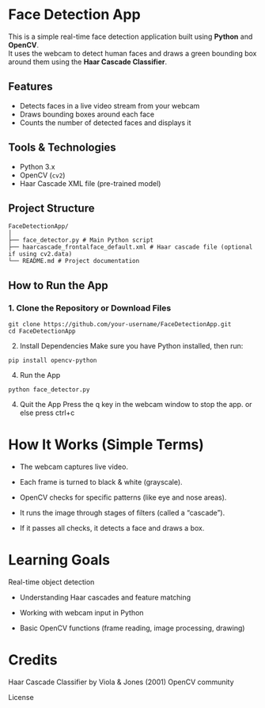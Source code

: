 # Face Detection App 

This is a simple real-time face detection application built using **Python** and **OpenCV**.  
It uses the webcam to detect human faces and draws a green bounding box around them using the **Haar Cascade Classifier**.

## Features

- Detects faces in a live video stream from your webcam
- Draws bounding boxes around each face
- Counts the number of detected faces and displays it

## Tools & Technologies

- Python 3.x
- OpenCV (`cv2`)
- Haar Cascade XML file (pre-trained model)

## Project Structure

    FaceDetectionApp/
    │
    ├── face_detector.py # Main Python script
    ├── haarcascade_frontalface_default.xml # Haar cascade file (optional if using cv2.data)
    └── README.md # Project documentation

## How to Run the App

### 1. Clone the Repository or Download Files

    git clone https://github.com/your-username/FaceDetectionApp.git
    cd FaceDetectionApp
  
  2. Install Dependencies
  Make sure you have Python installed, then run:

    pip install opencv-python
  
  4. Run the App
  
    python face_detector.py
  
  4. Quit the App
  Press the q key in the webcam window to stop the app.
  or else press ctrl+c
  
  # How It Works (Simple Terms)
  - The webcam captures live video.

  - Each frame is turned to black & white (grayscale).

  - OpenCV checks for specific patterns (like eye and nose areas).

  - It runs the image through stages of filters (called a “cascade”).

  - If it passes all checks, it detects a face and draws a box.

# Learning Goals
Real-time object detection

- Understanding Haar cascades and feature matching

- Working with webcam input in Python

- Basic OpenCV functions (frame reading, image processing, drawing)


# Credits
Haar Cascade Classifier by Viola & Jones (2001)
OpenCV community

License
